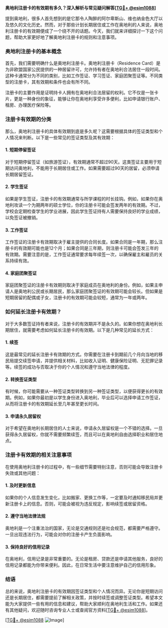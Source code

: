**奥地利注册卡的有效期有多久？深入解析与常见疑问解答[[TG💪+ @esim1088](https://t.me/s/esim1088)]**

提到奥地利，很多人首先想到的是它那令人陶醉的阿尔卑斯山、维也纳金色大厅以及悠久的文化历史。然而，对于那些计划长期居住或工作在奥地利的人来说，奥地利注册卡的有效期便成了一个绕不开的话题。今天，我们就来详细探讨一下这个问题，帮助大家更好地了解奥地利注册卡的规则和注意事项。

### 奥地利注册卡的基本概念

首先，我们需要明确什么是奥地利注册卡。奥地利注册卡（Residence Card）是为非欧盟国家公民提供的一种居留许可，允许持有者在奥地利合法居住一段时间。这种卡通常分为不同的类别，比如工作签证、学习签证、家庭团聚签证等。不同类型的注册卡，其有效期和条件也会有所不同。

注册卡的主要作用是证明持卡人拥有在奥地利合法居留的权利。它不仅是一张卡片，更是一种身份的象征，能够让你在奥地利享受许多便利，比如申请银行账户、租房、办理医疗保险等。

### 注册卡有效期的分类

那么，奥地利注册卡的具体有效期到底是多久呢？这需要根据具体的签证类型和个人情况来判断。以下是一些常见的签证类型及其有效期：

#### 1. **短期停留签证**
对于短期停留签证（如旅游签证），有效期通常不超过90天。这类签证主要用于短期访问奥地利，不能用于长期居住或工作。如果需要超过90天的居留，必须申请长期居留签证。

#### 2. **学生签证**
如果是学生签证，注册卡的有效期通常与所学课程的时长挂钩。例如，如果你在奥地利攻读一个为期两年的硕士学位，你的注册卡可能会签发两年的有效期。不过，学校会定期检查学生的学业进展，因此学生签证持有人需要保持良好的学业成绩，以免签证被撤销。

#### 3. **工作签证**
工作签证的注册卡有效期取决于雇主提供的合同长度。如果合同是一年期，那么注册卡的有效期可能也是12个月；如果合同是三年期，则注册卡可能会签发三年的有效期。需要注意的是，工作签证通常要求每年续签一次，以确保雇主和雇员的关系持续有效。

#### 4. **家庭团聚签证**
家庭团聚签证的注册卡有效期则取决于家庭成员在奥地利的身份。例如，如果主申请人是奥地利公民或长期居民，那么家庭团聚签证的有效期可能会较长。但如果是短期居留的配偶或子女，注册卡的有效期可能会较短，通常为一年或两年。

### 如何延长注册卡有效期？

对于大多数签证持有者来说，注册卡的有效期并不是永久的。如果你想在奥地利长期居住，就需要考虑如何延长注册卡的有效期。以下是几种常见的延长方式：

#### 1. **续签**
这是最常见的延长注册卡有效期的方式。你需要在注册卡到期前几个月向当地的移民局提交续签申请，并提供相关材料，比如收入证明、健康保险证明、无犯罪记录等。续签的成功与否取决于你的个人情况和遵守当地法律的程度。

#### 2. **转换签证类型**
有时候，你可能需要从一种签证类型转换到另一种签证类型，以便获得更长的有效期。例如，如果你最初是以学生身份进入奥地利，毕业后可以选择申请工作签证，从而将注册卡的有效期延长至几年甚至更长时间。

#### 3. **申请永久居留权**
对于希望在奥地利长期居住的人士来说，申请永久居留权是一个不错的选择。一旦获得永久居留权，你就不需要频繁续签，而且可以在奥地利自由选择职业和居住地点。

### 注册卡有效期的相关注意事项

在使用奥地利注册卡的过程中，有一些细节需要特别注意，否则可能会导致注册卡失效或其他问题：

#### 1. **及时更新信息**
如果你的个人信息发生变化，比如搬家、更换工作等，一定要及时通知移民局并更新注册卡上的信息。否则，可能会被视为违反规定，影响续签或居留资格。

#### 2. **遵守当地法律法规**
奥地利是一个注重法治的国家，无论是交通规则还是社会规范，都需要严格遵守。一旦出现违法行为，可能会对你的注册卡产生负面影响。

#### 3. **保持良好的信用记录**
在奥地利，信用记录是非常重要的。无论是租房、贷款还是申请其他服务，良好的信用记录都能为你带来便利。因此，在日常生活中要注意维护自己的信用形象。

### 结语

总的来说，奥地利注册卡的有效期因签证类型和个人情况而异。无论你是短期访问还是长期居住，都需要提前了解相关政策，并按时续签或调整签证类型。希望本文能为大家提供一些有用的信息和建议，帮助大家顺利在奥地利生活和工作。如果还有其他疑问，欢迎随时咨询专业人士或查阅官方资料[[TG💪+ @esim1088](https://t.me/s/esim1088)]。

[[TG💪+ @esim1088](https://t.me/s/esim1088) ![Image](https://i.postimg.cc/4NQfJmqS/Snipaste-2025-05-13-00-14-12.png)]